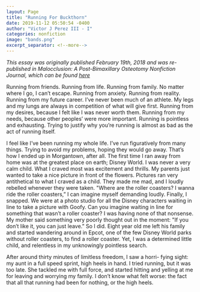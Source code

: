 ```yaml
---
layout: Page
title: "Running For Buckthorn"
date: 2019-11-12 05:50:54 -0400
author: "Victor J Perez III - I"
categories: nonfiction
image: "bands.png"
excerpt_separator: <!--more-->
---
```


_This essay was originally published February 19th, 2018 and was re-published in Malocclusion: A Post-Bimaxillary Osteotomy Nonfiction Journal, which can be found [here](https://victorjperez.github.io/malocclusion)_

Running from friends. Running from life. Running from family. No matter where I go, I can’t escape. Running from anxiety. Running from reality. Running from my future career. I’ve never been much of an athlete. My legs and my lungs are always in competition of what will give first. Running from my desires, because I felt like I was never worth them. Running from my needs, because other peoples’ were more important. Running is pointless and exhausting. Trying to justify why you’re running is almost as bad as the act of running itself.

<!--more-->

I feel like I’ve been running my whole life. I’ve run figuratively from many things. Trying to avoid my problems, hoping they would go away. That’s how I ended up in Morgantown, after all. The first time I ran away from home was at the greatest place on earth; Disney World. I was never a very calm child. What I craved most was excitement and thrills. My parents just wanted to take a nice picture in front of the flowers. Pictures ran very antithetical to what I craved as a child. They made me mad, and I loudly rebelled whenever they were taken. "Where are the roller coasters? I wanna ride the roller coasters,” I can imagine myself demanding loudly. Finally, I snapped. We were at a photo studio for all the Disney characters waiting in line to take a picture with Goofy. Can you imagine waiting in line for something that wasn’t a roller coaster? I was having none of that nonsense. My mother said something very poorly thought out in the moment: "If you don’t like it, you can just leave.” So I did. Eight year old me left his family and started wandering around in Epcot, one of the few Disney World parks without roller coasters, to find a roller coaster. Yet, I was a determined little child, and relentless in my unknowingly pointless search.

After around thirty minutes of limitless freedom, I saw a horri- fying sight: my aunt in a full speed sprint, high heels in hand. I tried running, but it was too late. She tackled me with full force, and started hitting and yelling at me for leaving and worrying my family. I don’t know what felt worse: the fact that all that running had been for nothing, or the high heels.
